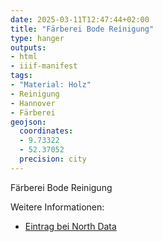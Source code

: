 ```yaml
---
date: 2025-03-11T12:47:44+02:00
title: "Färberei Bode Reinigung"
type: hanger
outputs:
- html
- iiif-manifest
tags:
- "Material: Holz"
- Reinigung
- Hannover
- Färberei
geojson:
  coordinates:
  - 9.73322
  - 52.37052
  precision: city
---
```

Färberei Bode Reinigung

<div class="notes">
Weitere Informationen:
<ul>
<li><a href="https://www.northdata.de/F%C3%A4rberei+W.+Bode+Verwaltungs-GmbH+%26+Co.+KG+chem.+Reinigung,+Hannover/HRA+21817">Eintrag bei North Data</a></li>
</ul></div>
